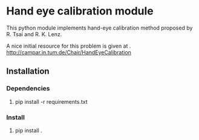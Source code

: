 # Hand eye calibration module 


This python module implements hand-eye calibration method proposed by R. Tsai and R. K. Lenz.

A nice initial resource for this problem is given at 
 . http://campar.in.tum.de/Chair/HandEyeCalibration


## Installation



### Dependencies

 1. pip install -r requirements.txt

### Install

 1. pip install .

